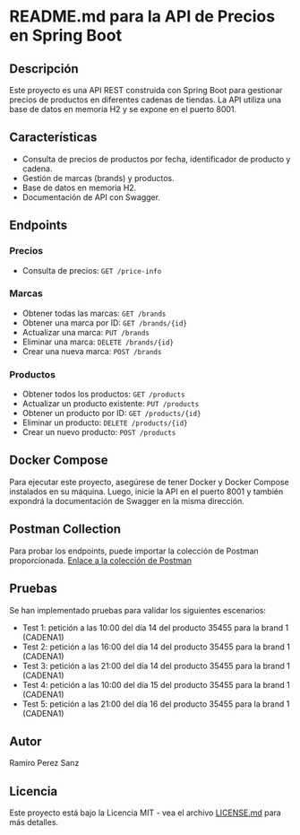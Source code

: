 # README.md para la API de Precios en Spring Boot

## Descripción

Este proyecto es una API REST construida con Spring Boot para gestionar precios de productos en diferentes cadenas de tiendas. La API utiliza una base de datos en memoria H2 y se expone en el puerto 8001.

## Características

- Consulta de precios de productos por fecha, identificador de producto y cadena.
- Gestión de marcas (brands) y productos.
- Base de datos en memoria H2.
- Documentación de API con Swagger.

## Endpoints

### Precios

- Consulta de precios: `GET /price-info`

### Marcas

- Obtener todas las marcas: `GET /brands`
- Obtener una marca por ID: `GET /brands/{id}`
- Actualizar una marca: `PUT /brands`
- Eliminar una marca: `DELETE /brands/{id}`
- Crear una nueva marca: `POST /brands`

### Productos

- Obtener todos los productos: `GET /products`
- Actualizar un producto existente: `PUT /products`
- Obtener un producto por ID: `GET /products/{id}`
- Eliminar un producto: `DELETE /products/{id}`
- Crear un nuevo producto: `POST /products`

## Docker Compose

Para ejecutar este proyecto, asegúrese de tener Docker y Docker Compose instalados en su máquina. Luego, inicie la API en el puerto 8001 y también expondrá la documentación de Swagger en la misma dirección.

## Postman Collection

Para probar los endpoints, puede importar la colección de Postman proporcionada. [Enlace a la colección de Postman](https://red-equinox-520925.postman.co/workspace/c6f59379-d572-4a3a-8f1c-42b6ba432f19/collection/8411939-353a5f52-7963-4473-84cc-74f0b7688a3c?action=share&source=collection_link&creator=8411939)

## Pruebas

Se han implementado pruebas para validar los siguientes escenarios:

- Test 1: petición a las 10:00 del día 14 del producto 35455 para la brand 1 (CADENA1)
- Test 2: petición a las 16:00 del día 14 del producto 35455 para la brand 1 (CADENA1)
- Test 3: petición a las 21:00 del día 14 del producto 35455 para la brand 1 (CADENA1)
- Test 4: petición a las 10:00 del día 15 del producto 35455 para la brand 1 (CADENA1)
- Test 5: petición a las 21:00 del día 16 del producto 35455 para la brand 1 (CADENA1)

## Autor

Ramiro Perez Sanz 

## Licencia

Este proyecto está bajo la Licencia MIT - vea el archivo [LICENSE.md](LICENSE.md) para más detalles.
